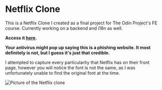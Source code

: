 
# Netflix Clone

This is a Netflix Clone I created as a final project for The Odin Project's FE course. Currently working on a backend and i18n as well.

**Access it [here](https://6668627bd5fa1e162af20a65--nflx-clone.netlify.app/).**

**Your antivirus might pop up saying this is a phishing website. It most definitely is not, but I guess it's just that credible.**

I attempted to capture every particularity that Netflix has on their front page, however you will notice the font is not the same, as I was unfortunately unable to find the original font at the time.

![Picture of the Netflix clone](https://i.imgur.com/p2rfnCf.png)

